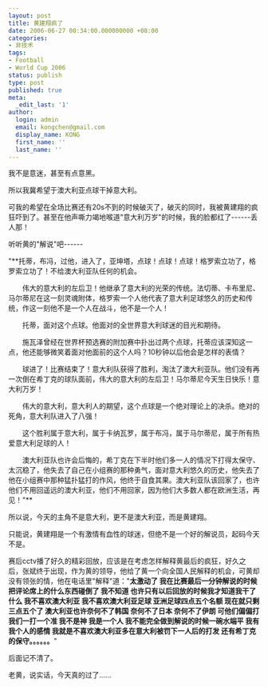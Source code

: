```yaml
---
layout: post
title: 黄建翔疯了
date: 2006-06-27 00:34:00.000000000 +08:00
categories:
- 非技术
tags:
- Football
- World Cup 2006
status: publish
type: post
published: true
meta:
  _edit_last: '1'
author:
  login: admin
  email: kongchen@gmail.com
  display_name: KONG
  first_name: ''
  last_name: ''
---
```

我不是意迷，甚至有点意黑。

所以我冀希望于澳大利亚点球干掉意大利。

可我的希望在全场比赛还有20s不到的时候破灭了，破灭的同时，我被黄建翔的疯狂吓到了。甚至在他声嘶力竭地喉道"意大利万岁"的时候，我的脸都红了------丢人那！

听听黄的"解说"吧------

"**托蒂，布冯，过他，进入了，亚坤塔，点球！点球！点球！格罗索立功了，格罗索立功了！不给澳大利亚队任何的机会。 

　　伟大的意大利的左后卫！他继承了意大利的光荣的传统。法切蒂、卡布里尼、马尔蒂尼在这一刻灵魂附体，格罗索一个人他代表了意大利足球悠久的历史和传统，作这一刻他不是一个人在战斗，他不是一个人！ 

　　托蒂，面对这个点球。他面对的全世界意大利球迷的目光和期待。 

　　施瓦泽曾经在世界杯预选赛的附加赛中扑出过两个点球，托蒂应该深知这一点，他还能够微笑着面对他面前的这个人吗？10秒钟以后他会是怎样的表情？ 

　　球进了！比赛结束了！意大利队获得了胜利，淘汰了澳大利亚队。他们没有再一次倒在希丁克的球队面前，伟大的意大利的左后卫！马尔蒂尼今天生日快乐！意大利万岁！ 

　　伟大的意大利，意大利人的期望，这个点球是一个绝对理论上的决杀。绝对的死角，意大利队进入了八强！ 

　　这个胜利属于意大利，属于卡纳瓦罗，属于布冯，属于马尔蒂尼，属于所有热爱意大利足球的人！ 

　　澳大利亚队也许会后悔的，希丁克在下半时他们多一人的情况下打得太保守、太沉稳了，他失去了自己在小组赛的那种勇气，面对意大利悠久的历史，他失去了他在小组赛中那种猛扑猛打的作风，他终于自食其果。澳大利亚队该回家了，也许他们不用回遥远的澳大利亚，他们不用回家，因为他们大多数人都在欧洲生活，再见！"**

所以说，今天的主角不是意大利，更不是澳大利亚，而是黄建翔。

只能说，黄建翔是一个有激情有血性的球迷，但绝不是一个好的解说员，起码今天不是。

赛后cctv播了好久的精彩回放，应该是在考虑怎样解释黄最后的疯狂，好久之后，张斌终于出现，作为黄的领导，他给了黄一个向全国人民解释的机会，可黄却没有领张的情，他在电话里"解释"道："**太激动了 我在比赛最后一分钟解说的时候 把评论席上的什么东西碰倒了 我不知道 也许只有以后回放的时候我才知道我干了什么   我不喜欢澳大利亚 我不喜欢澳大利亚足球 亚洲足球四点五个名额 现在就只剩三点五个了 澳大利亚也许奈何不了韩国 奈何不了日本 奈何不了伊朗 可他们偏偏打我们一打一个准 我不是神 我是一个人 我不能完全做到解说的时候一碗水端平 我有我个人的感情 我就是不喜欢澳大利亚多在意大利被罚下一人后的打发 还有希丁克的保守。。。。。。**"

后面记不清了。

老黄，说实话，今天真的过了......